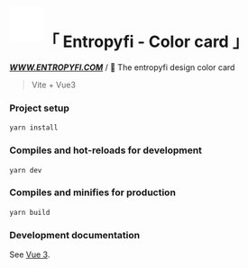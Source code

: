 <a href="https://www.entropyfi.com/">
    <img alt="entropyfi" src="./public/logo_dynamic.svg" style="width: 60px; height: 60px;" align="left">
</a>

<div align="left">

# 「 Entropyfi - Color card 」

**_<a href="https://www.entropyfi.com/">WWW.ENTROPYFI.COM</a>_** / 🎨 The entropyfi design color card

</div>

> Vite + Vue3

### Project setup

```
yarn install
```

### Compiles and hot-reloads for development

```
yarn dev
```

### Compiles and minifies for production

```
yarn build
```

### Development documentation

See [Vue 3](https://v3.vuejs.org/).
